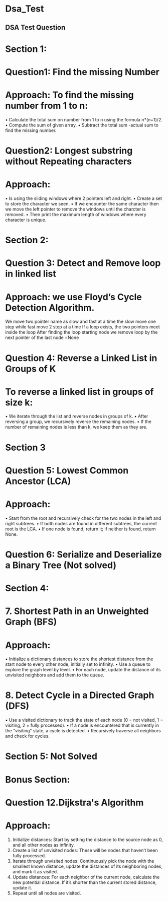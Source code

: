 # Dsa_Test
## DSA Test Question
# Section 1:
# Question1: Find the missing Number
# Approach: To find the missing number from 1 to n:
•	Calculate the total sum on number from 1 to n using the formula n*(n+1)/2.
•	Compute the sum of given array.
•	Subtract the total sum -actual sum to find the missing number.
# Question2: Longest substring without Repeating characters
# Approach: 
•	Is using the sliding windows where 2 pointers left and right.
•	Create a set to store the character we seen.
•	If we encounter the same character then we move the left pointer to remove the windows until the charcter is removed.
•	Then print the maximum length of windows where every character is unique.
# Section 2:
# Question 3: Detect and Remove loop in linked list
# Approach: we use Floyd’s Cycle Detection Algorithm.
We move two pointer name as slow and fast at a time the slow move one step while fast move 2 step at a time
If a loop exists, the two pointers meet inside the loop
After finding the loop starting node we remove loop by the next pointer of the last node =None

# Question 4: Reverse a Linked List in Groups of K
# To reverse a linked list in groups of size k:
•	We iterate through the list and reverse nodes in groups of k.
•	After reversing a group, we recursively reverse the remaining nodes.
•	If the number of remaining nodes is less than k, we keep them as they are.
# Section 3
# Question 5: Lowest Common Ancestor (LCA)
# Approach:
•	Start from the root and recursively check for the two nodes in the left and right subtrees.
•	If both nodes are found in different subtrees, the current root is the LCA.
•	If one node is found, return it; if neither is found, return None.
# Question 6: Serialize and Deserialize a Binary Tree (Not solved)

# Section 4:
# 7. Shortest Path in an Unweighted Graph (BFS)
# Approach:
•	Initialize a dictionary distances to store the shortest distance from the start node to every other node, initially set to infinity.
•	Use a queue to explore the graph level by level.
•	For each node, update the distance of its unvisited neighbors and add them to the queue.
# 8. Detect Cycle in a Directed Graph (DFS)
•	Use a visited dictionary to track the state of each node (0 = not visited, 1 = visiting, 2 = fully processed).
•	If a node is encountered that is currently in the "visiting" state, a cycle is detected.
•	Recursively traverse all neighbors and check for cycles.

# Section 5: Not Solved
# Bonus Section:
# Question 12.Dijkstra's Algorithm
# Approach:
1.	Initialize distances: Start by setting the distance to the source node as 0, and all other nodes as infinity.
2.	Create a list of unvisited nodes: These will be nodes that haven’t been fully processed.
3.	Iterate through unvisited nodes: Continuously pick the node with the smallest known distance, update the distances of its neighboring nodes, and mark it as visited.
4.	Update distances: For each neighbor of the current node, calculate the new potential distance. If it’s shorter than the current stored distance, update it.
5.	Repeat until all nodes are visited.




